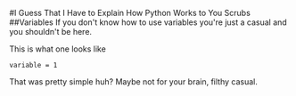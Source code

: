 #I Guess That I Have to Explain How Python Works to You Scrubs
##Variables
If you don't know how to use variables you're just a casual and you shouldn't be here.

This is what one looks like
```
variable = 1
```
That was pretty simple huh? Maybe not for your brain, filthy casual.
